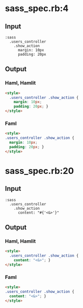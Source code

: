 # sass\_spec.rb:4
## Input
```haml
:sass
  .users_controller
    .show_action
      margin: 10px
      padding: 20px

```

## Output
### Haml, Hamlit
```html
<style>
  .users_controller .show_action {
    margin: 10px;
    padding: 20px; }
</style>

```

### Faml
```html
<style>
.users_controller .show_action {
  margin: 10px;
  padding: 20px; }
</style>

```


# sass\_spec.rb:20
## Input
```haml
:sass
  .users_controller
    .show_action
      content: "#{'<&>'}"

```

## Output
### Haml, Hamlit
```html
<style>
  .users_controller .show_action {
    content: "<&>"; }
</style>

```

### Faml
```html
<style>
.users_controller .show_action {
  content: "<&>"; }
</style>

```

